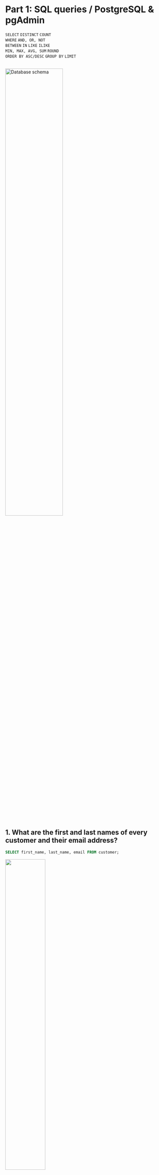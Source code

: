# Part 1: SQL queries / PostgreSQL & pgAdmin

`SELECT` `DISTINCT` `COUNT` 
<br> 
`WHERE` `AND, OR, NOT` 
<br> 
`BETWEEN` `IN` `LIKE` `ILIKE` 
<br>
`MIN, MAX, AVG, SUM` `ROUND` 
<br>
`ORDER BY ASC/DESC` `GROUP BY` `LIMIT` 
<br>
<br>

<img alt="Database schema" src="https://user-images.githubusercontent.com/80547490/218577205-91207916-34c1-4f24-91c5-d83b6f9be67a.png" width=60% hight=60%><br><br>

## 1. What are the first and last names of every customer and their email address?

```sql
SELECT first_name, last_name, email FROM customer;
```

<img src="https://user-images.githubusercontent.com/80547490/219102277-9e9db288-6beb-4dc4-a33d-d02e78827787.png" width=50% hight=50%><p>

## 2. What unique release years do we have inside the film table?

```sql
SELECT DISTINCT release_year FROM film;
```

<img src="https://user-images.githubusercontent.com/80547490/219110869-8a5eff82-6732-4e4a-83c4-78b2310269ec.png" width=30% hight=30%><p>

## 3. How many unique rental rates do we have?

```sql
SELECT COUNT (DISTINCT rental_rate) FROM film;
```

<img src="https://user-images.githubusercontent.com/80547490/219115977-f81fd9ca-3f4c-45ab-bc66-19c1cfaf3af3.png" width=35% hight=35%><br>

## 4. An American visitor isn't familiar with MPAA movie ratings (e.g. PG, PG-13, R, etc.). We want to know the types of ratings we have in our database. What rating do we have available?

```sql
SELECT DISTINCT rating FROM film;
```

<img src="https://user-images.githubusercontent.com/80547490/219116076-40ca0219-b9b7-48af-bf2b-61fae4fc1d06.png" width=30% hight=30%><br>

## 5. Find all the rental rates that are higher than a $4, replacement cost is greater than or equal to 19,99 and rating is R. What are film titles?

```sql
SELECT title FROM film
WHERE rental_rate > 4 AND replacement_cost >= 19.99 AND rating = 'R';
```

<img src="https://user-images.githubusercontent.com/80547490/219116155-4fe47262-6699-46d5-9336-f007a190894b.png" width=30% hight=30%><br>

## 6. How many movies have an R rating or a PG-13 rating?

```sql
SELECT COUNT(*) FROM film
WHERE rating = 'R' OR rating = 'PG-13';
```

<img src="https://user-images.githubusercontent.com/80547490/219116217-17c38fb3-afe4-46ec-a627-b436c72575c6.png" width=30% hight=30%><br>

## 7. Select the films where rating is not equal to R.

```sql
SELECT * FROM film
WHERE rating != 'R';
```

<img src="https://user-images.githubusercontent.com/80547490/219116255-e7ad707b-d0ee-4c42-b4a1-2acb909759eb.png" width=90% hight=90%><br>

## 8. How many customers have the first name Jared?

```sql
SELECT COUNT(*) FROM customer
WHERE first_name = 'Jared';
```

<img src="https://user-images.githubusercontent.com/80547490/219116306-a313149b-5602-439f-95df-5c63fd0dc813.png" width=25% hight=25%><br>

## 9. A customer forgot their wallet at our store. We need to track down their email to inform them. What is email for the customer with the name Nancy Thomas?

```sql
SELECT email FROM customer
WHERE first_name = 'Nancy' AND last_name = 'Thomas';
```

<img src="https://user-images.githubusercontent.com/80547490/219116375-a7f6d6a6-dc9b-4857-a65c-467e749bddf1.png" width=40% hight=40%><br>

## 10. A customer wants to know what the movie "Outlaw Hanky" is about. Could you give them the description for movie?

```sql
SELECT description FROM film
WHERE title = 'Outlaw Hanky';
```

<img src="https://user-images.githubusercontent.com/80547490/219116432-8cf411b6-ca9d-418c-9e5d-433b000953e7.png" width=50% hight=50%><br>

## 11. A customer is late on their movie return and we've mailed them a letter to their address at '259 Ipoh Drive'. We should also call them on the phone to let them know. Can you get the phone number for the customer who lives at '259 Ipoh Drive'?

```sql
SELECT phone FROM address
WHERE address = '259 Ipoh Drive';
```

<img src="https://user-images.githubusercontent.com/80547490/219116486-7e4b592d-1535-47db-ad3a-1023f1bcc788.png" width=50% hight=50%><br>

## 12. Find customers' names who visited our stores. Order them by store ID on descending and first name on ascending.

```sql
SELECT first_name, last_name FROM customer
ORDER BY store_id DESC, first_name ASC;
```

<img src="https://user-images.githubusercontent.com/80547490/219116552-986f6e9f-f8d5-4692-abd1-8a052db75895.png" width=50% hight=50%><br>

## 13. We want to reward our first 10 paying customers. What are the customer ids of the first 10 customers who created a payment?

```sql
SELECT customer_id FROM payment
ORDER BY payment_date ASC
LIMIT 10;
```

<img src="https://user-images.githubusercontent.com/80547490/219116608-ee93c3a0-6baf-4dd9-9b7d-36f32cf0bda9.png" width=50% hight=50%><br>

## 14. A customer wants to quickly rent a video to watch over their short lunch break. What are the titles of the 5 shortest (in length of runtime) movies?

```sql
SELECT title, length FROM film
ORDER BY length ASC
LIMIT 5;
```

<img src="https://user-images.githubusercontent.com/80547490/219116644-8c2a8ae7-adb9-4071-b05f-762a1e027f56.png" width=50% hight=50%><br>

## 15. If the customer can watch any movie that is 50 minutes or less in run time, how many options does this customer have?

```sql
SELECT COUNT(*) FROM film
WHERE length <= 50;
```

<img src="https://user-images.githubusercontent.com/80547490/219116688-67529acd-39aa-45d1-8c73-aa753d413bba.png" width=50% hight=50%><br>

## 16. We want to know the actual number of payments that were done not between $8 and $9.

```sql
SELECT COUNT(*) FROM payment
WHERE amount NOT BETWEEN 8 AND 9;
```

<img src="https://user-images.githubusercontent.com/80547490/219116744-259a130f-34fe-482b-9bbb-6a17c17f57cd.png" width=50% hight=50%><br>

## 17. What the payments that happened on the first half of February of 2007?

```sql
SELECT * FROM payment
WHERE payment_date BETWEEN '2007-02-01' AND '2007-02-15';
```
> **Note!** This query is not include 2007-02-15. 
<br>

<img src="https://user-images.githubusercontent.com/80547490/219116787-2b104604-3c43-43f1-853f-fecaf1ea86aa.png" width=50% hight=50%><br>

## 18. How many payments were not $0.99, $1.98 or $1.99?

```sql
SELECT COUNT(*) FROM payment
WHERE amount NOT IN (0.99, 1.98, 1.99);
```

<img src="https://user-images.githubusercontent.com/80547490/219116842-89aad5df-d635-4b7b-867f-32b73d38ddeb.png" width=50% hight=50%><br>

## 19. Select all the columns from customer table, where the first name are John, Jake or Julie.

```sql
SELECT * FROM customer
WHERE first_name IN ('John', 'Jake', 'Julie');
```

<img src="https://user-images.githubusercontent.com/80547490/219116917-e44395c4-911d-484c-b7c0-1ea41ae2179a.png" width=50% hight=50%><br>

## 20. How many customers actually have a 5 letters name that starts with 'j' and last name that starts with 's'?

```sql
SELECT COUNT(*) FROM customer
WHERE first_name ILIKE 'j____' AND last_name ILIKE 's%';
```

<img src="https://user-images.githubusercontent.com/80547490/219116995-adcab451-715b-4546-a1db-2c306e9ad592.png" width=50% hight=50%>

```sql
SELECT * FROM customer
WHERE first_name ILIKE 'j____' AND last_name ILIKE 's%';
```

<img src="https://user-images.githubusercontent.com/80547490/219118078-7080d581-40fd-4117-b7fd-a49fe48972e7.png" width=50% hight=50%><br>

## 21. How many payment transactions were greater than $5.00?

```sql
SELECT COUNT(*) FROM payment
WHERE amount > 5;
```

<img alt="screen" src="https://user-images.githubusercontent.com/80547490/219118134-a4973616-90d0-404b-a2f3-73f99561af24.png" width=50% hight=50%><br>

## 22. How many actors have a first name that starts with the letter P?

```sql
SELECT COUNT(*) FROM actor
WHERE first_name LIKE 'P%'
```

<img src="https://user-images.githubusercontent.com/80547490/219118184-48c1b5bc-bbc4-400c-9320-d0be26b8f92e.png" width=50% hight=50%><br>

## 23. How many unique districts are our customers from? Retrieve the list of names for those distincts.

```sql
SELECT COUNT (DISTINCT district) FROM address;
```

<img src="https://user-images.githubusercontent.com/80547490/219118229-905d776d-e679-4010-ae17-fc23e884bcf9.png" width=50% hight=50%>

```sql
SELECT DISTINCT district FROM address;
```

<img src="https://user-images.githubusercontent.com/80547490/219118308-12116632-261b-40d3-aac0-f5de4dea4892.png" width=50% hight=50%><br>

## 24. How many films have a rating of R and a replacement cost between $5 and $15?

```sql
SELECT COUNT(*) FROM film
WHERE rating = 'R' AND replacement_cost BETWEEN 5 AND 15;
```

<img src="https://user-images.githubusercontent.com/80547490/219118370-e8f48d29-b834-4f8d-830f-d414a5a6dbd1.png" width=50% hight=50%><br>

## 25. How many films have the word Truman somewhere in the title?

```sql
SELECT COUNT(*) FROM film
WHERE title ILIKE '%truman%';
```

<img src="https://user-images.githubusercontent.com/80547490/219118422-8a5af971-9199-4220-87ae-5cdf745997bb.png" width=50% hight=50%><br>

## 26. What the minimum, maximum and average replacement cost was? How much it would cost us to replace all movies?

```sql
SELECT MIN(replacement_cost), MAX(replacement_cost), ROUND(AVG(replacement_cost),2), SUM(replacement_cost) FROM film;
```

<img src="https://user-images.githubusercontent.com/80547490/219118474-b0798f52-02b4-48c9-aa00-920e600f8415.png" width=50% hight=50%><br>

## 27. What is the total sum that the every customer spends? Group by customers and by staff members, order by customers and staff.

```sql
SELECT customer_id, staff_id, SUM(amount) FROM payment
GROUP BY customer_id, staff_id 
ORDER BY customer_id, staff_id;
```

<img src="https://user-images.githubusercontent.com/80547490/219118510-a83f3e1d-0a1e-42f5-8c80-e9ccc7941f1c.png" width=50% hight=50%><br>

## 28. What is the daily income for the entire period of work?

```sql
SELECT DATE(payment_date),SUM(amount) FROM payment
GROUP BY DATE(payment_date)
ORDER BY DATE(payment_date);
```

<img src="https://user-images.githubusercontent.com/80547490/219118559-1176a037-4944-41a0-8ac1-516bfd5569be.png" width=50% hight=50%><br>

## 29. We have two staff members, which staff ids 1 and 2. We want to give a bonus to the staff member that handled the most payments. How many payments did each staff member handle and who gets the bonus?

```sql
SELECT staff_id, COUNT(amount) FROM payment
GROUP BY staff_id;
```

<img src="https://user-images.githubusercontent.com/80547490/219118620-9708b868-646c-48d1-9e9e-b98db1ef4758.png" width=50% hight=50%><br>

## 30. Corporate HQ is conducting a study on the relationship between replacement cost and a movie MPAA rating (e.g. G, PG, R, etc.). What is the average replacement cost per MPAA rating?

```sql
SELECT rating, ROUND(AVG(replacement_cost),2) FROM film
GROUP BY rating;
```

<img src="https://user-images.githubusercontent.com/80547490/219118712-9bb7e5c7-baee-4819-baba-44b041499f75.png" width=50% hight=50%><br>

## 31. We are running a promotion to reward our top 5 customers with coupons. What are the customer ids of the top 5 customers by total spend?

```sql
SELECT customer_id, SUM(amount) FROM payment
GROUP BY customer_id
ORDER BY SUM(amount) DESC
LIMIT 5;
```

<img src="https://user-images.githubusercontent.com/80547490/219118774-287fb2d4-1de7-4d2c-aee4-403a924f25fd.png" width=50% hight=50%><br>

## 32. Select customers who spent more than $100.

```sql
SELECT customer_id, SUM(amount) FROM payment
GROUP BY customer_id
HAVING SUM(amount) > 100;
```

> _HAVING clause allows us to filter after an aggregation has already taken place._

<img src="https://user-images.githubusercontent.com/80547490/219118844-985fdd04-9049-4397-9245-d9cd649d8d6d.png" width=50% hight=50%><br>

## 33. Select only stores that had more than 300 customers.

```sql
SELECT store_id, COUNT(customer_id) FROM customer
GROUP BY store_id
HAVING COUNT(customer_id) > 300;
```

<img src="https://user-images.githubusercontent.com/80547490/219118927-de0e8764-abf8-4732-b9a8-006997b483a9.png" width=50% hight=50%><br>

## 34. We are launching a platinum service for our most loyal customers. We will assign platinum status to customers that have had 40 or more transaction payments. What customer ids are eligible for platinum status?

```sql
SELECT customer_id, COUNT(*) FROM payment
GROUP BY customer_id
HAVING COUNT(*) >= 40;
```

<img src="https://user-images.githubusercontent.com/80547490/219118987-3479d620-8d55-4cae-8936-85adc018e7f5.png" width=50% hight=50%><br>

## 35. What are the customer ids of customers who have spent more than $100 in payment transactions with our staff_id member 2?

```sql
SELECT customer_id, SUM(amount) FROM payment
WHERE staff_id = 2
GROUP BY customer_id
HAVING SUM(amount) > 100;
```

<img src="https://user-images.githubusercontent.com/80547490/219119045-f66ca857-03b6-4069-bcc6-7c8104f8f76d.png" width=50% hight=50%><br>

## 36. Return the customer ids of customers who have spent at least $110 with the staff member who has an ID of 2.

```sql
SELECT customer_id, SUM(amount) FROM payment
WHERE staff_id = 2
GROUP BY customer_id
HAVING SUM(amount) >= 110;
```

<img src="https://user-images.githubusercontent.com/80547490/219119103-9218ae0f-53f8-4094-9219-0b783f7cbccf.png" width=50% hight=50%><br>

## 37. What customer has the highest customer ID number whose name starts with an 'E' and has an adress ID lower than 500?

```sql
SELECT first_name, last_name FROM customer
WHERE first_name LIKE 'E%' AND address_id < 500
ORDER BY customer_id DESC
LIMIT 1;
```

<img src="https://user-images.githubusercontent.com/80547490/219119167-d5901548-cebe-4486-8b1a-c71cfaa60d6f.png" width=50% hight=50%>
